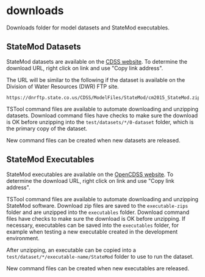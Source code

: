 # downloads

Downloads folder for model datasets and StateMod executables.

## StateMod Datasets

StateMod datasets are available on the
[CDSS website](https://cdss.colorado.gov/modeling-data/surface-water-statemod).
To determine the download URL, right click on link and use "Copy link address".

The URL will be similar to the following if the dataset is available on the Division of Water Resources (DWR) FTP site.

```
https://dnrftp.state.co.us/CDSS/ModelFiles/StateMod/cm2015_StateMod.zip
```

TSTool command files are available to automate downloading and unzipping datasets.
Download command files have checks to make sure the download is OK before unzipping into the
`test/datasets/*/0-dataset` folder, which is the primary copy of the dataset.

New command files can be created when new datasets are released.

## StateMod Executables

StateMod executables are available on the
[OpenCDSS website](https://opencdss.state.co.us/statemod/).
To determine the download URL, right click on link and use "Copy link address".

TSTool command files are available to automate downloading and unzipping StateMod software.
Download zip files are saved to the `executable-zips` folder and are unzipped into the `executables` folder.
Download command files have checks to make sure the download is OK before unzipping.
If necessary, executables can be saved into the `executables` folder,
for example when testing a new executable created in the development environment.

After unzipping, an executable can be copied into a `test/dataset/*/executable-name/StateMod` folder
to use to run the dataset.

New command files can be created when new executables are released.
